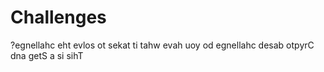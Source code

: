 # Challenges
?egnellahc eht evlos ot sekat ti tahw evah uoy od egnellahc desab otpyrC dna getS a si sihT
